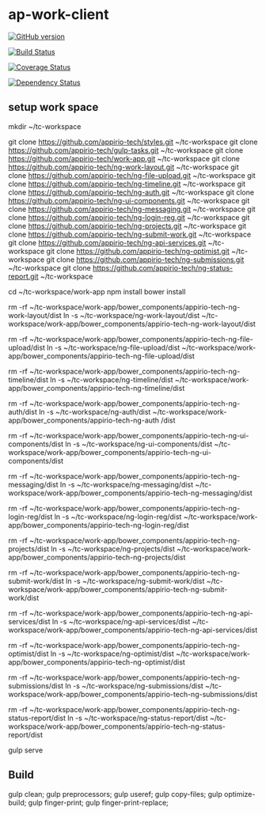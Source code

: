 # ap-work-client
[![GitHub version](https://badge.fury.io/gh/appirio-tech%2Fwork-app.svg)](http://badge.fury.io/gh/appirio-tech%2Fwork-app)

[![Build Status](https://travis-ci.org/appirio-tech/work-app.svg?branch=dev)](https://travis-ci.org/appirio-tech/work-app)

[![Coverage Status](https://coveralls.io/repos/appirio-tech/ap-work-client/badge.svg?branch=dev&t=s1nAzI)](https://coveralls.io/r/appirio-tech/ap-work-client?branch=dev)

[![Dependency Status](https://www.versioneye.com/user/projects/55d4acfb265ff60022000e13/badge.svg?style=flat)](https://www.versioneye.com/user/projects/55d4acfb265ff60022000e13)

## setup work space
mkdir ~/tc-workspace

git clone https://github.com/appirio-tech/styles.git ~/tc-workspace
git clone https://github.com/appirio-tech/gulp-tasks.git ~/tc-workspace
git clone https://github.com/appirio-tech/work-app.git ~/tc-workspace
git clone https://github.com/appirio-tech/ng-work-layout.git ~/tc-workspace
git clone https://github.com/appirio-tech/ng-file-upload.git ~/tc-workspace
git clone https://github.com/appirio-tech/ng-timeline.git ~/tc-workspace
git clone https://github.com/appirio-tech/ng-auth.git ~/tc-workspace
git clone https://github.com/appirio-tech/ng-ui-components.git ~/tc-workspace
git clone https://github.com/appirio-tech/ng-messaging.git ~/tc-workspace
git clone https://github.com/appirio-tech/ng-login-reg.git ~/tc-workspace
git clone https://github.com/appirio-tech/ng-projects.git ~/tc-workspace
git clone https://github.com/appirio-tech/ng-submit-work.git ~/tc-workspace
git clone https://github.com/appirio-tech/ng-api-services.git ~/tc-workspace
git clone https://github.com/appirio-tech/ng-optimist.git ~/tc-workspace
git clone https://github.com/appirio-tech/ng-submissions.git ~/tc-workspace
git clone https://github.com/appirio-tech/ng-status-report.git ~/tc-workspace

cd ~/tc-workspace/work-app
npm install
bower install

rm -rf ~/tc-workspace/work-app/bower_components/appirio-tech-ng-work-layout/dist
ln -s ~/tc-workspace/ng-work-layout/dist ~/tc-workspace/work-app/bower_components/appirio-tech-ng-work-layout/dist

rm -rf ~/tc-workspace/work-app/bower_components/appirio-tech-ng-file-upload/dist
ln -s ~/tc-workspace/ng-file-upload/dist ~/tc-workspace/work-app/bower_components/appirio-tech-ng-file-upload/dist

rm -rf ~/tc-workspace/work-app/bower_components/appirio-tech-ng-timeline/dist
ln -s ~/tc-workspace/ng-timeline/dist ~/tc-workspace/work-app/bower_components/appirio-tech-ng-timeline/dist

rm -rf ~/tc-workspace/work-app/bower_components/appirio-tech-ng-auth/dist
ln -s ~/tc-workspace/ng-auth/dist ~/tc-workspace/work-app/bower_components/appirio-tech-ng-auth
/dist

rm -rf ~/tc-workspace/work-app/bower_components/appirio-tech-ng-ui-components/dist
ln -s ~/tc-workspace/ng-ui-components/dist ~/tc-workspace/work-app/bower_components/appirio-tech-ng-ui-components/dist

rm -rf ~/tc-workspace/work-app/bower_components/appirio-tech-ng-messaging/dist
ln -s ~/tc-workspace/ng-messaging/dist ~/tc-workspace/work-app/bower_components/appirio-tech-ng-messaging/dist

rm -rf ~/tc-workspace/work-app/bower_components/appirio-tech-ng-login-reg/dist
ln -s ~/tc-workspace/ng-login-reg/dist ~/tc-workspace/work-app/bower_components/appirio-tech-ng-login-reg/dist

rm -rf ~/tc-workspace/work-app/bower_components/appirio-tech-ng-projects/dist
ln -s ~/tc-workspace/ng-projects/dist ~/tc-workspace/work-app/bower_components/appirio-tech-ng-projects/dist

rm -rf ~/tc-workspace/work-app/bower_components/appirio-tech-ng-submit-work/dist
ln -s ~/tc-workspace/ng-submit-work/dist ~/tc-workspace/work-app/bower_components/appirio-tech-ng-submit-work/dist

rm -rf ~/tc-workspace/work-app/bower_components/appirio-tech-ng-api-services/dist
ln -s ~/tc-workspace/ng-api-services/dist ~/tc-workspace/work-app/bower_components/appirio-tech-ng-api-services/dist

rm -rf ~/tc-workspace/work-app/bower_components/appirio-tech-ng-optimist/dist
ln -s ~/tc-workspace/ng-optimist/dist ~/tc-workspace/work-app/bower_components/appirio-tech-ng-optimist/dist

rm -rf ~/tc-workspace/work-app/bower_components/appirio-tech-ng-submissions/dist
ln -s ~/tc-workspace/ng-submissions/dist ~/tc-workspace/work-app/bower_components/appirio-tech-ng-submissions/dist

rm -rf ~/tc-workspace/work-app/bower_components/appirio-tech-ng-status-report/dist
ln -s ~/tc-workspace/ng-status-report/dist ~/tc-workspace/work-app/bower_components/appirio-tech-ng-status-report/dist

gulp serve

## Build
gulp clean; gulp preprocessors; gulp useref; gulp copy-files; gulp optimize-build; gulp finger-print; gulp finger-print-replace;

